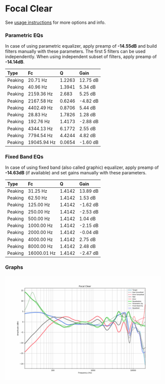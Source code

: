 # Focal Clear
See [usage instructions](https://github.com/jaakkopasanen/AutoEq#usage) for more options and info.

### Parametric EQs
In case of using parametric equalizer, apply preamp of **-14.55dB** and build filters manually
with these parameters. The first 5 filters can be used independently.
When using independent subset of filters, apply preamp of **-14.14dB**.

| Type    | Fc          |      Q | Gain     |
|:--------|:------------|:-------|:---------|
| Peaking | 20.71 Hz    | 1.2263 | 12.75 dB |
| Peaking | 40.96 Hz    | 1.3941 | 5.34 dB  |
| Peaking | 2159.36 Hz  | 2.683  | 5.25 dB  |
| Peaking | 2167.58 Hz  | 0.6246 | -4.82 dB |
| Peaking | 4402.49 Hz  | 0.8706 | 5.44 dB  |
| Peaking | 28.83 Hz    | 1.7826 | 1.28 dB  |
| Peaking | 192.76 Hz   | 1.4173 | -2.88 dB |
| Peaking | 4344.13 Hz  | 6.1772 | 2.55 dB  |
| Peaking | 7794.54 Hz  | 4.4244 | 4.82 dB  |
| Peaking | 19045.94 Hz | 0.0654 | -1.60 dB |

### Fixed Band EQs
In case of using fixed band (also called graphic) equalizer, apply preamp of **-14.63dB**
(if available) and set gains manually with these parameters.

| Type    | Fc          |      Q | Gain     |
|:--------|:------------|:-------|:---------|
| Peaking | 31.25 Hz    | 1.4142 | 13.89 dB |
| Peaking | 62.50 Hz    | 1.4142 | 1.53 dB  |
| Peaking | 125.00 Hz   | 1.4142 | -1.62 dB |
| Peaking | 250.00 Hz   | 1.4142 | -2.53 dB |
| Peaking | 500.00 Hz   | 1.4142 | 1.04 dB  |
| Peaking | 1000.00 Hz  | 1.4142 | -2.15 dB |
| Peaking | 2000.00 Hz  | 1.4142 | -0.04 dB |
| Peaking | 4000.00 Hz  | 1.4142 | 2.75 dB  |
| Peaking | 8000.00 Hz  | 1.4142 | 2.48 dB  |
| Peaking | 16000.01 Hz | 1.4142 | -2.47 dB |

### Graphs
![](./Focal%20Clear.png)